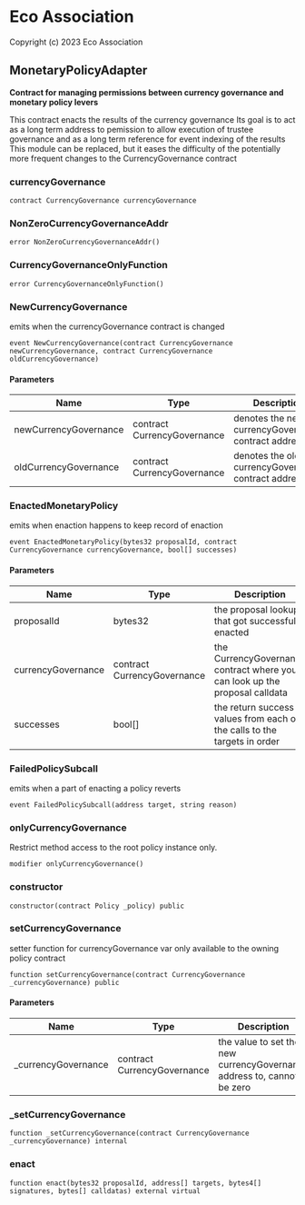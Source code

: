 # Eco Association

Copyright (c) 2023 Eco Association

## MonetaryPolicyAdapter

**Contract for managing permissions between currency governance and monetary policy levers**

This contract enacts the results of the currency governance
Its goal is to act as a long term address to pemission to allow execution of trustee governance and as a long term reference for event indexing of the results
This module can be replaced, but it eases the difficulty of the potentially more frequent changes to the CurrencyGovernance contract

### currencyGovernance

```solidity
contract CurrencyGovernance currencyGovernance
```

### NonZeroCurrencyGovernanceAddr

```solidity
error NonZeroCurrencyGovernanceAddr()
```

### CurrencyGovernanceOnlyFunction

```solidity
error CurrencyGovernanceOnlyFunction()
```

### NewCurrencyGovernance

emits when the currencyGovernance contract is changed

```solidity
event NewCurrencyGovernance(contract CurrencyGovernance newCurrencyGovernance, contract CurrencyGovernance oldCurrencyGovernance)
```
#### Parameters

| Name | Type | Description |
| ---- | ---- | ----------- |
| newCurrencyGovernance | contract CurrencyGovernance | denotes the new currencyGovernance contract address |
| oldCurrencyGovernance | contract CurrencyGovernance | denotes the old currencyGovernance contract address |

### EnactedMonetaryPolicy

emits when enaction happens to keep record of enaction

```solidity
event EnactedMonetaryPolicy(bytes32 proposalId, contract CurrencyGovernance currencyGovernance, bool[] successes)
```
#### Parameters

| Name | Type | Description |
| ---- | ---- | ----------- |
| proposalId | bytes32 | the proposal lookup that got successfully enacted |
| currencyGovernance | contract CurrencyGovernance | the CurrencyGovernance contract where you can look up the proposal calldata |
| successes | bool[] | the return success values from each of the calls to the targets in order |

### FailedPolicySubcall

emits when a part of enacting a policy reverts

```solidity
event FailedPolicySubcall(address target, string reason)
```

### onlyCurrencyGovernance

Restrict method access to the root policy instance only.

```solidity
modifier onlyCurrencyGovernance()
```

### constructor

```solidity
constructor(contract Policy _policy) public
```

### setCurrencyGovernance

setter function for currencyGovernance var
only available to the owning policy contract

```solidity
function setCurrencyGovernance(contract CurrencyGovernance _currencyGovernance) public
```
#### Parameters

| Name | Type | Description |
| ---- | ---- | ----------- |
| _currencyGovernance | contract CurrencyGovernance | the value to set the new currencyGovernance address to, cannot be zero |

### _setCurrencyGovernance

```solidity
function _setCurrencyGovernance(contract CurrencyGovernance _currencyGovernance) internal
```

### enact

```solidity
function enact(bytes32 proposalId, address[] targets, bytes4[] signatures, bytes[] calldatas) external virtual
```

